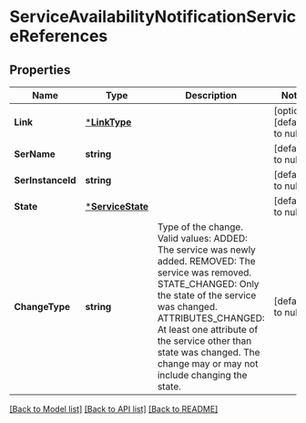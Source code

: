 # ServiceAvailabilityNotificationServiceReferences

## Properties
Name | Type | Description | Notes
------------ | ------------- | ------------- | -------------
**Link** | [***LinkType**](LinkType.md) |  | [optional] [default to null]
**SerName** | **string** |  | [default to null]
**SerInstanceId** | **string** |  | [default to null]
**State** | [***ServiceState**](ServiceState.md) |  | [default to null]
**ChangeType** | **string** | Type of the change. Valid values:  ADDED: The service was newly added.   REMOVED: The service was removed.   STATE_CHANGED: Only the state of the service was changed.    ATTRIBUTES_CHANGED: At least one attribute of the service other than state was changed. The change may or may not include changing the state. | [default to null]

[[Back to Model list]](../README.md#documentation-for-models) [[Back to API list]](../README.md#documentation-for-api-endpoints) [[Back to README]](../README.md)


